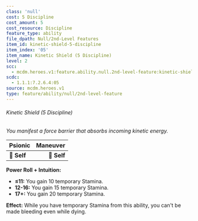 ```yaml
---
class: 'null'
cost: 5 Discipline
cost_amount: 5
cost_resource: Discipline
feature_type: ability
file_dpath: Null/2nd-Level Features
item_id: kinetic-shield-5-discipline
item_index: '05'
item_name: Kinetic Shield (5 Discipline)
level: 2
scc:
  - mcdm.heroes.v1:feature.ability.null.2nd-level-feature:kinetic-shield-5-discipline
scdc:
  - 1.1.1:7.2.6.4:05
source: mcdm.heroes.v1
type: feature/ability/null/2nd-level-feature
---
```


###### Kinetic Shield (5 Discipline)

*You manifest a force barrier that absorbs incoming kinetic energy.*

| **Psionic** | **Maneuver** |
| ----------- | -----------: |
| **📏 Self** |  **🎯 Self** |

**Power Roll + Intuition:**

- **≤11:** You gain 10 temporary Stamina.
- **12-16:** You gain 15 temporary Stamina.
- **17+:** You gain 20 temporary Stamina.

**Effect:** While you have temporary Stamina from this ability, you can't be made bleeding even while dying.
